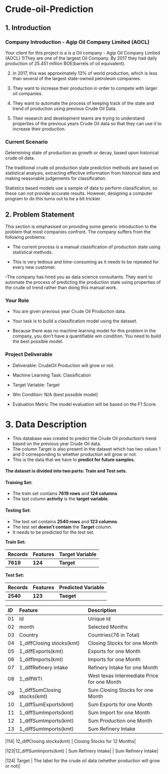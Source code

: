 # Crude-oil-Prediction
## 1. Introduction
### Company Introduction - Agip Oil Company Limited (AOCL)

Your client for this project is a is a Oil company - Agip Oil Company Limited (AOCL)
1)They are one of the largest Oil Company. By 2017 they had daily production of 25.451 million BOE(barrels of oil equivalent).

2) In 2017, this was approximately 13% of world production, which is less than several of the largest state-owned petroleum companies.

3) They want to increase their production in order to compete with larger oil companies.

4) They want to automate the process of keeping track of the state and trend of production using previous Crude Oil Data.

5) Their research and development teams are trying to understand properties of the previous years Crude Oil data so that they can use it to increase their production.

### Current Scenario
Determining state of production as growth or decay, based upon historical crude oil data.

The traditional crude oil production state prediction methods are based on statistical analysis, extracting effective information from historical data and making reasonable judgements for classification.

Statistics based models use a sample of data to perform classification, so these can not provide accurate results.
However, designing a computer program to do this turns out to be a bit trickier.
## 2. Problem Statement
This section is emphasised on providing some generic introduction to the problem that most companies confront.
The company suffers from the following problems:
- The current process is a manual classification of production state using statistical methods.

- This is very tedious and time-consuming as it needs to be repeated for every new customer.

-The company has hired you as data science consultants. They want to automate the process of predicting the production state using properties of the crude oil trend rather than doing this manual work.

### Your Role
- You are given previous year Crude Oil Production data.

- Your task is to build a classification model using the dataset.

- Because there was no machine learning model for this problem in the company, you don’t have a quantifiable win condition. You need to build the best possible model.

### Project Deliverable

- Deliverable: CrudeOil Production will grow or not.

- Machine Learning Task: Classification

- Target Variable: Target

- Win Condition: N/A (best possible model)

- Evaluation Metric
The model evaluation will be based on the F1 Score.

# 3. Data  Description

 - This database was created to predict the Crude Oil production’s trend based on the previous year Crude Oil data.
 - The column Target is also present in the dataset which has two values 1 and 0 corresponding to whether production will grow or not.
 - This is the data that we have to **predict for future samples.**
#### The dataset is divided into two parts: Train and Test sets.

#### Training Set: 
 - The train set contains **7619 rows** and **124 columns**
 - The last column **activity** is the **target variable**.

#### Testing Set:
 - The test set contains **2540 rows** and **123 columns**.
 - The test set **doesn’t contain** the **Target** column. 
 - It needs to be predicted for the test set.
 

**Train Set:**

| Records |Features|Target Variable|
|:--|:--|:--|
|**7619**|**124**|**Target**|

**Test Set:**

|Records|Features|Predicted Variable|
|:--|:--|:--|
|**2540**|**123**|**Taeget**|
 
 |***ID***|****Feature****|****Description****|
|:--|:--|:--|
|01| Id   | Unique Id |
|02| month  | Selected Months|
|03| Country  | Countries(76 in Total)|
|04| 1_diffClosing stocks(kmt) | Closing Stocks for one Month|
|05| 1_diffExports(kmt) | Exports for one Month|
|06| 1_diffImports(kmt) | Imports for one Month|
|07| 1_diffRefinery intake  | Refinery Intake for one Month|
|08| 1_diffWTI  | West texas Intermediate Price for one Month|
|09| 1_diffSumClosing stocks(kmt)  | Sum Closing Stocks for one Month|
|10| 1_diffSumExports(kmt)  | Sum Exports for one Month|
|11| 1_diffSumImports(kmt)  | Sum Import for one Month|
|12| 1_diffSumImports(kmt)  | Sum Production one Month|
|13| 1_diffSumImports(kmt)  | Sum Refinery Intake|

|114| 12_diffClosing stocks(kmt) | Closing Stocks for 12 Months|

|123|12_diffSumImports(kmt)  | Sum Refinery Intake|  | Sum Refinery Intake|

|124| Target | The label for the crude oil data (whether production will grow or not)|
